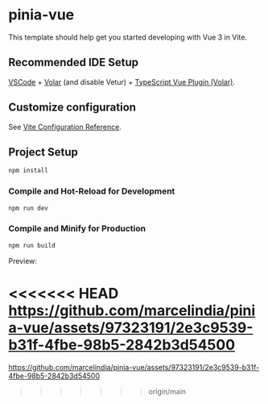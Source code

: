 # pinia-vue

This template should help get you started developing with Vue 3 in Vite.

## Recommended IDE Setup

[VSCode](https://code.visualstudio.com/) + [Volar](https://marketplace.visualstudio.com/items?itemName=Vue.volar) (and disable Vetur) + [TypeScript Vue Plugin (Volar)](https://marketplace.visualstudio.com/items?itemName=Vue.vscode-typescript-vue-plugin).

## Customize configuration

See [Vite Configuration Reference](https://vitejs.dev/config/).

## Project Setup

```sh
npm install
```

### Compile and Hot-Reload for Development

```sh
npm run dev
```

### Compile and Minify for Production

```sh
npm run build
```

Preview:

<<<<<<< HEAD
https://github.com/marcelindia/pinia-vue/assets/97323191/2e3c9539-b31f-4fbe-98b5-2842b3d54500
=======

https://github.com/marcelindia/pinia-vue/assets/97323191/2e3c9539-b31f-4fbe-98b5-2842b3d54500




>>>>>>> origin/main
